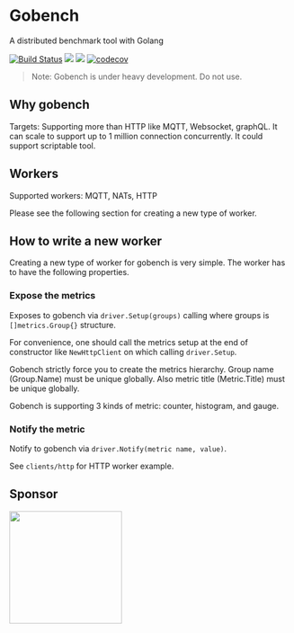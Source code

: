 # Gobench

A distributed benchmark tool with Golang

[![Build Status](https://github.com/gobench-io/gobench/workflows/build/badge.svg)](https://github.com/gobench-io/gobench/actions)
![](https://img.shields.io/badge/license-MIT-blue.svg)
![](https://img.shields.io/badge/status-unstable-red.svg)
[![codecov](https://codecov.io/gh/gobench-io/gobench/branch/master/graph/badge.svg)](https://codecov.io/gh/gobench-io/gobench)



> Note: Gobench is under heavy development. Do not use.

## Why gobench

Targets: Supporting more than HTTP like MQTT, Websocket, graphQL. It can scale to support up to 1 million connection concurrently. It could support scriptable tool.

## Workers

Supported workers: MQTT, NATs, HTTP

Please see the following section for creating a new type of worker.

## How to write a new worker

Creating a new type of worker for gobench is very simple. The worker has to have the following properties.

### Expose the metrics

Exposes to gobench via `driver.Setup(groups)` calling where groups is `[]metrics.Group{}` structure.

For convenience, one should call the metrics setup at the end of constructor like `NewHttpClient` on which calling `driver.Setup`.

Gobench strictly force you to create the metrics hierarchy. Group name (Group.Name) must be unique globally. Also metric title (Metric.Title) must be unique globally.

Gobench is supporting 3 kinds of metric: counter, histogram, and gauge.

### Notify the metric

Notify to gobench via `driver.Notify(metric name, value)`.

See `clients/http` for HTTP worker example.

## Sponsor

<a href="http://veriksystems.com"><img src="https://verik-static.s3-us-west-2.amazonaws.com/logo/verik_logo.svg" width="200"></a>
